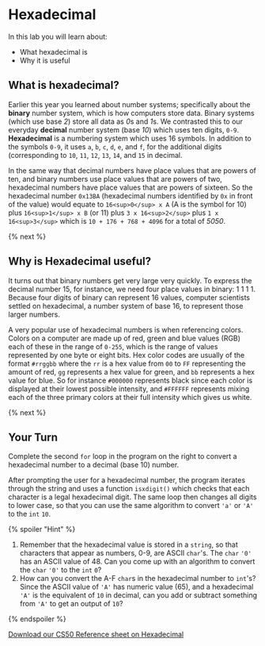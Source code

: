 # Hexadecimal

In this lab you will learn about:

- What hexadecimal is
- Why it is useful

## What is hexadecimal?

Earlier this year you learned about number systems; specifically about the **binary** number system, which is how computers store data. Binary systems (which use base *2*) store all data as *0*s and *1*s. We contrasted this to our everyday **decimal** number system (base *10*) which uses ten digits, `0-9`. **Hexadecimal** is a numbering system which uses 16 symbols. In addition to the symbols `0-9`, it uses `a`, `b`, `c`, `d`, `e`, and `f`, for the additional digits (corresponding to `10`, `11`, `12`, `13`, `14`, and `15` in decimal.

In the same way that decimal numbers have place values that are powers of ten, and binary numbers use place values that are powers of two, hexadecimal numbers have place values that are powers of sixteen. So the hexadecimal number `0x13BA` (hexadecimal numbers identified by `0x` in front of the value) would equate to `16<sup>0</sup> x A` (A is the symbol for 10) plus `16<sup>1</sup> x B` (or 11) plus `3 x 16<sup>2</sup>` plus `1 x 16<sup>3</sup>` which is `10 + 176 + 768 + 4096` for a total of *5050*.

{% next %}

## Why is Hexadecimal useful?

It turns out that binary numbers get very large very quickly. To express the decimal number 15, for instance, we need four place values in binary: 1 1 1 1. Because four digits of binary can represent 16 values, computer scientists settled on hexadecimal, a number system of base 16, to represent those larger numbers.

A very popular use of hexadecimal numbers is when referencing colors. Colors on a computer are made up of red, green and blue values (RGB) each of these in the range of `0-255`, which is the range of values represented by one byte or eight bits. Hex color codes are usually of the format `#rrggbb` where the `rr` is a hex value from `00` to `FF` representing the amount of red, `gg` represents a hex value for green, and `bb` represents a hex value for blue. So for instance `#000000` represents black since each color is displayed at their lowest possible intensity, and `#FFFFFF` represents mixing each of the three primary colors at their full intensity which gives us white.

{% next %}

## Your Turn

Complete the second `for` loop in the program on the right to convert a hexadecimal number to a decimal (base 10) number.

After prompting the user for a hexadecimal number, the program iterates through the string and uses a function `isxdigit()` which checks that each character is a legal hexadecimal digit. The same loop then changes all digits to lower case, so that you can use the same algorithm to convert `'a'` or `'A'` to the `int` `10`.

{% spoiler "Hint" %}

1. Remember that the hexadecimal value is stored in a `string`, so that characters that appear as numbers, 0-9, are ASCII `char`'s. The `char` `'0'` has an ASCII value of 48. Can you come up with an algorithm to convert the `char` `'0'` to the `int` `0`?
2. How can you convert the A-F `char`s in the hexadecimal number to `int`'s? Since the ASCII value of `'A'` has numeric value (65), and a hexadecimal `'A'` is the equivalent of `10` in decimal, can you add or subtract something from `'A'` to get an output of `10`?


{% endspoiler %}

[Download our CS50 Reference sheet on Hexadecimal](https://cs50.harvard.edu/ap/2020/assets/pdfs/hexadecimal.pdf)
